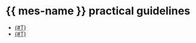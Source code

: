 # {{ mes-name }} practical guidelines 

* [{#T}](./migration-via-snapshots.md)
* [{#T}](./migration-via-reindex-api.md)
